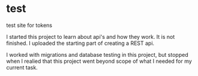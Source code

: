 # test
test site for tokens

I started this project to learn about api's and how they work. It is not finished. 
I uploaded the starting part of creating a REST api. 

I worked with migrations and database testing in this project, 
but stopped when I realied that this project went beyond scope of what I needed for my current task.

